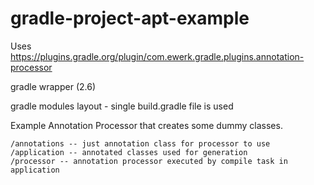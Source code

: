 gradle-project-apt-example
==========================

Uses https://plugins.gradle.org/plugin/com.ewerk.gradle.plugins.annotation-processor

gradle wrapper (2.6) 

gradle modules layout - single build.gradle file is used

Example Annotation Processor that creates some dummy classes.

~~~
/annotations -- just annotation class for processor to use
/application -- annotated classes used for generation
/processor -- annotation processor executed by compile task in application
~~~
